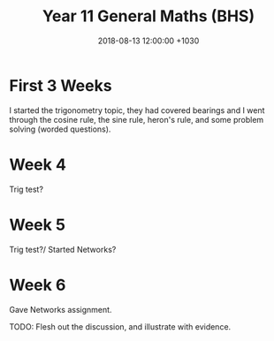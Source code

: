 ﻿---
layout: post
title:  "Year 11 General Maths (BHS)"
date:   2018-08-13 12:00:00 +1030
categories: MTeach bhsPlacement
---



# First 3 Weeks

I started the trigonometry topic, they had covered bearings and I went through the cosine rule, the sine rule, heron's rule, and some problem solving (worded questions).

# Week 4

Trig test?

# Week 5

Trig test?/ Started Networks?

# Week 6

Gave Networks assignment.



TODO: Flesh out the discussion, and illustrate with evidence.






 







